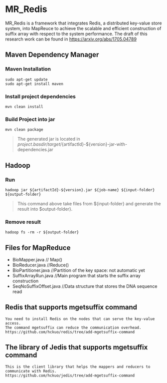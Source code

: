 # MR_Redis
MR_Redis is a framework that integrates Redis, a distributed key-value store system, into MapReuce
to achieve the scalable and efficient construction of suffix array with respect to the system performance.
The draft of this research work can be found in https://arxiv.org/abs/1705.04789

## Maven Dependency Manager
### Maven Installation
```
sudo apt-get update
sudo apt-get install maven
```
### Install project dependencies
`mvn clean install`
### Build Project into jar
`mvn clean package`
> The generated jar is located in ${project.basdir}/target/${artifactId}-${version}-jar-with-dependencies.jar
## Hadoop
### Run
`hadoop jar ${artifactId}-${version}.jar ${job-name} ${input-folder} ${output-folder}`
> This command above take files from ${input-folder} and generate the result into $output-folder}.

### Remove result
`hadoop fs -rm -r ${output-folder}` 

## Files for MapReduce
- BioMapper.java             // Map()
- BioReducer.java            //Reduce()
- BioPartitioner.java        //Partition of the key space: not automatic yet
- SuffixArrayRun.java        //Main program that starts the suffix array construction
- SeqNoSuffixOffset.java     //Data structure that stores the DNA sequence read
  
## Redis that supports mgetsuffix command
    You need to install Redis on the nodes that can serve the key-value access.
    The command mgetsuffix can reduce the communication overhead. 
    https://github.com/hckuo/redis/tree/add-mgetsuffix-command
## The library of Jedis that supports mgetsuffix command
    This is the client library that helps the mappers and reducers to communicate with Redis.
    https://github.com/hckuo/jedis/tree/add-mgetsuffix-command
    
